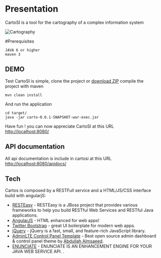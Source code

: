 # Presentation
CartoSI is a tool for the cartography of a complex information system 

![](https://github.com/TheMalloum/cartosi/blob/master/src/main/webapp/cartosi/img/logo.png "Cartography" )

#Prerequisites

	JAVA 6 or higher
	maven 3


## DEMO
Test CartoSI is simple, clone the project or [download ZIP]
compile the project with maven

    mvn clean install
  

And run the application 

    cd target/
    java -jar carto-0.0.1-SNAPSHOT-war-exec.jar


Have fun ! you can now appreciate CartoSI at this URL [http://localhost:8080/]
 
## API documentation

All api documentation is include in cartosi at this URL [http://localhost:8080/apidocs/]
 
 
## Tech

Cartos is composed by a RESTFull service and a HTML/JS/CSS interface build with angularjS:

* [RESTEasy] - RESTEasy is a JBoss project that provides various frameworks to help you build RESTful Web Services and RESTful Java applications.
* [AngularJS] - HTML enhanced for web apps!
* [Twitter Bootstrap] - great UI boilerplate for modern web apps.
* [jQuery] - jQuery is a fast, small, and feature-rich JavaScript library.
* [AdminLTE Control Panel Template] - Best open source admin dashboard & control panel theme by [Abdullah Almsaeed].
* [ENUNCIATE] - ENUNCIATE IS AN ENHANCEMENT ENGINE FOR YOUR JAVA WEB SERVICE API.
. 

[download ZIP]: <https://github.com/TheMalloum/cartosi/archive/master.zip>
[Twitter Bootstrap]: <http://twitter.github.com/bootstrap/>
[jQuery]: <http://jquery.com>
[AngularJS]: <http://angularjs.org>
[RESTEasy]: http://resteasy.jboss.org/
[http://localhost:8080/]: http://localhost:8080/
[http://localhost:8080/apidocs/]: http://localhost:8080/apidocs/
[AdminLTE Control Panel Template]:  https://almsaeedstudio.com/
[Abdullah Almsaeed]: https://almsaeedstudio.com/about
[ENUNCIATE]: http://enunciate.webcohesion.com/

   